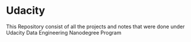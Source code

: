 # Udacity

This Repository consist of all the projects and notes that were done under Udacity Data Engineering Nanodegree Program
